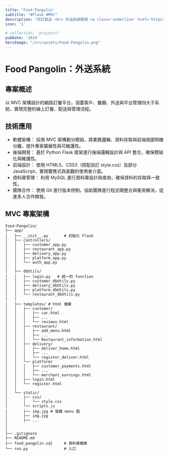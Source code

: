 ```yaml
---
title: 'Food Pangolin'
subtitle: "#Flask #MVC"
description: "你訂我送 <br> 外送系統開發 <a class='underline' href='https://github.com/cyleafish/Food-Pangolin/tree/Final  ' target='_blank'>Food Pangolin</a>"
icon: '1'

# collection: "projects"
pubDate: '2024'
heroImage: "/src/assets/Food-Pangolin.png"
---
```

# Food Pangolin：外送系統
## 專案概述
以 MVC 架構設計的網路訂餐平台，涵蓋客戶、餐廳、外送與平台管理四大子系統，實現完整的線上訂餐、配送與管理流程。

## 技術應用
- 軟體架構： 採用 MVC 架構劃分模組，將業務邏輯、資料存取與前端視圖明確分離，提升專案擴展性與可維護性。
- 後端開發： 基於 Python Flask 框架進行後端邏輯設計與 API 整合，確保模組化與維護性。
- 前端設計： 使用 HTML5、CSS3（搭配自訂 style.css）及部分 JavaScript，實現響應式與直觀的使用者介面。
- 資料庫管理： 利用 MySQL 進行資料庫設計與查詢，確保資料的存取與一致性。
- 團隊合作： 使用 Git 進行版本控制，協助團隊進行程式碼整合與衝突解決，促進多人合作開發。

## MVC 專案架構
```
Food-Pangolin/
├── app/
│   ├── __init__.py       # 初始化 Flask
│   ├── controllers/
│   │   ├── customer_app.py
│   │   ├── restaurant_app.py
│   │   ├── delivery_app.py
│   │   ├── platform_app.py
│   │   └── auth_app.py
│   │
│   ├── dbUtils/
│   │   ├── login.py   # 統一的 function
│   │   ├── customer_dbUtils.py
│   │   ├── delivery_dbUtils.py
│   │   ├── platform_dbUtils.py
│   │   └── restaurant_dbUtils.py
│   │
│   ├── templates/ # html 檔案
│   │   ├── customer/
│   │   │   ├── car.html
│   │   │   ├── ...
│   │   │   └── reviews.html
│   │   ├── restaurant/
│   │   │   ├── add_menu.html
│   │   │   ├── ...
│   │   │   └── Restaurant_information.html
│   │   ├── delivery/
│   │   │   ├── deliver_home.html
│   │   │   ├── ...
│   │   │   └── register_deliver.html
│   │   └── platform/
│   │   │   ├── customer_payments.html
│   │   │   ├── ...
│   │   │   └── merchant_earnings.html
│   │   ├── login.html
│   │   └── register.html
│   │
│   └── static/
│       ├── css/
│       │   └── style.css
│       └── scripts.js
│       ├── img.jpg # 餐廳 menu 圖
│       ├── img.jpg
│       ├── ...
│
│
├── .gitignore
├── README.md
├── food_pangolin.sql     # 資料庫檔案
└── run.py                # 入口
```